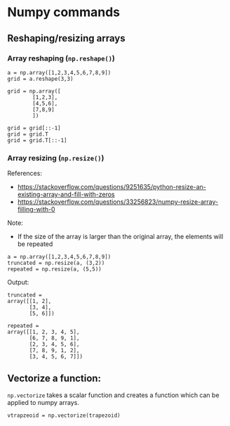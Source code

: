 # Numpy commands


## Reshaping/resizing arrays


### Array reshaping (`np.reshape()`)

~~~~
a = np.array([1,2,3,4,5,6,7,8,9])
grid = a.reshape(3,3)

grid = np.array([
        [1,2,3],
        [4,5,6],
        [7,8,9]
        ])

grid = grid[::-1]
grid = grid.T
grid = grid.T[::-1]
~~~~

### Array resizing (`np.resize()`)

References:
- https://stackoverflow.com/questions/9251635/python-resize-an-existing-array-and-fill-with-zeros
- https://stackoverflow.com/questions/33256823/numpy-resize-array-filling-with-0

Note:
- If the size of the array is larger than the original array, the elements will be repeated

~~~~
a = np.array([1,2,3,4,5,6,7,8,9])
truncated = np.resize(a, (3,2))
repeated = np.resize(a, (5,5))
~~~~

Output:

~~~~
truncated =
array([[1, 2],
       [3, 4],
       [5, 6]])
~~~~

~~~~
repeated =
array([[1, 2, 3, 4, 5],
       [6, 7, 8, 9, 1],
       [2, 3, 4, 5, 6],
       [7, 8, 9, 1, 2],
       [3, 4, 5, 6, 7]])
~~~~


## Vectorize a function:

`np.vectorize` takes a scalar function and creates a function which can be applied to numpy arrays.

~~~~
vtrapzeoid = np.vectorize(trapezoid)
~~~~
